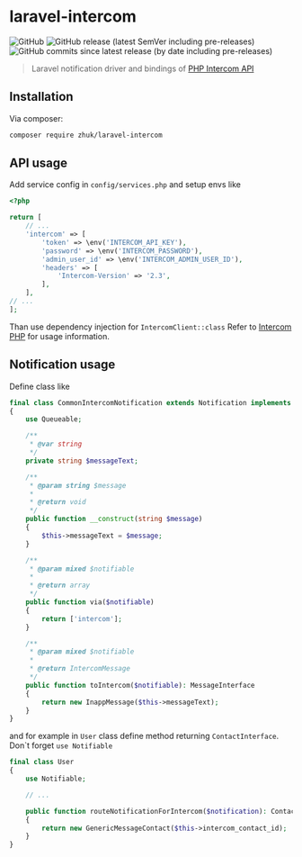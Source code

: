 # laravel-intercom

![GitHub](https://img.shields.io/github/license/victorzhuk/laravel-intercom)
![GitHub release (latest SemVer including pre-releases)](https://img.shields.io/github/v/release/victorzhuk/laravel-intercom?include_prereleases)
![GitHub commits since latest release (by date including pre-releases)](https://img.shields.io/github/commits-since/victorzhuk/laravel-intercom/latest?include_prereleases)

> Laravel notification driver and bindings of [PHP Intercom API](https://github.com/intercom/intercom-php)

## Installation

Via composer:

```bash
composer require zhuk/laravel-intercom
```

## API usage

Add service config in `config/services.php` and setup envs like

```php
<?php

return [
    // ...
    'intercom' => [
        'token' => \env('INTERCOM_API_KEY'),
        'password' => \env('INTERCOM_PASSWORD'),
        'admin_user_id' => \env('INTERCOM_ADMIN_USER_ID'),
        'headers' => [
            'Intercom-Version' => '2.3',
        ],
    ],
// ...
];
```

Than use dependency injection for `IntercomClient::class`
Refer to [Intercom PHP](https://github.com/intercom/intercom-php) for usage information.

## Notification usage

Define class like

```php
final class CommonIntercomNotification extends Notification implements NotificationInterface
{
    use Queueable;

    /**
     * @var string
     */
    private string $messageText;

    /**
     * @param string $message
     *
     * @return void
     */
    public function __construct(string $message)
    {
        $this->messageText = $message;
    }

    /**
     * @param mixed $notifiable
     *
     * @return array
     */
    public function via($notifiable)
    {
        return ['intercom'];
    }

    /**
     * @param mixed $notifiable
     *
     * @return IntercomMessage
     */
    public function toIntercom($notifiable): MessageInterface
    {
        return new InappMessage($this->messageText);
    }
}
```

and for example in `User` class  define method returning `ContactInterface`. Don\`t forget `use Notifiable`

```php
final class User
{
    use Notifiable;

    // ...

    public function routeNotificationForIntercom($notification): ContactInterface
    {
        return new GenericMessageContact($this->intercom_contact_id);
    }
}

```
